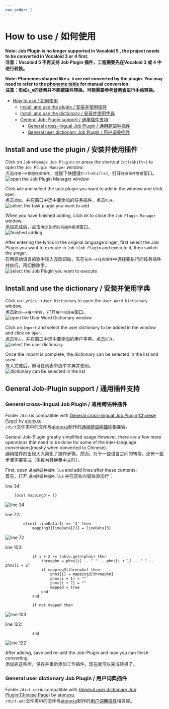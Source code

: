 ```yaml
---
nav_order: 2
---
```


# How to use / 如何使用

**Note: Job Plugin is no longer supported in Vocaloid 5 , the project needs to be converted in Vocaloid 3 or 4 first.**  
**注意：Vocaloid 5 不再支持 Job Plugin 插件，工程需要先在Vocaloid 3 或 4 中进行转换。**

**Note: Phonemes shaped like `a_0` are not converted by the plugin. You may need to refer to the [phoneme table](/vocaloid-dictionaries/phoneme) for manual conversion.**  
**注意：形如`a_0`的音素并不能被插件转换。可能需要参考[音素表](/vocaloid-dictionaries/phoneme)进行手动转换。**

- [How to use / 如何使用](#how-to-use--如何使用)
  - [Install and use the plugin / 安装并使用插件](#install-and-use-the-plugin--安装并使用插件)
  - [Install and use the dictionary / 安装并使用字典](#install-and-use-the-dictionary--安装并使用字典)
  - [General Job-Plugin support / 通用插件支持](#general-job-plugin-support--通用插件支持)
    - [General cross-lingual Job Plugin / 通用跨语种插件](#general-cross-lingual-job-plugin--通用跨语种插件)
    - [General user dictionary Job Plugin / 用户词典插件](#general-user-dictionary-job-plugin--用户词典插件)


## Install and use the plugin / 安装并使用插件

Click on `Job`->`Manage Job Plugins` or press the shortcut `Crtl+Shift+J` to open the `Job Plugin Manager` window.  
点击`任务`-->`管理任务插件`，或按下快捷键`Crtl+Shift+J`，打开`任务插件管理`窗口。  
![open the Job Plugin Manager window](/assets/install1.png)

Click `Add` and select the task plugin you want to add in the window and click `Open`.  
点击`添加`，并在窗口中选中要添加的任务插件，点击`打开`。  
![select the task plugin you want to add](/assets/install2.png)

When you have finished adding, click `OK` to close the `Job Plugin Manager` window.  
添加完成后，点击`确定`关闭`任务插件管理`窗口。  
![finished adding](/assets/install3.png)

After entering the lyrics in the original language singer, first select the Job Plugin you want to execute in `Job`->`Job Plugin` and execute it, then switch the singer.  
在用原始语言的歌手输入完歌词后，先在`任务`-->`任务插件`中选择要执行的任务插件并执行，再切换歌手。  
![select the Job Plugin you want to execute](/assets/install4.png)

## Install and use the dictionary / 安装并使用字典

Click on `Lyrics`-->`User Dictionary` to open the `User Word Dictionary` window.  
点击`歌词`-->`用户字典`，打开`用户词注册`窗口。  
![open the User Word Dictionary window](/assets/udc1.png)

Click on `Import` and select the user dictionary to be added in the window and click on `Open`.  
点击`导入`，并在窗口中选中要添加的用户字典，点击`打开`。  
![select the user dictionary](/assets/udc2.png)

Once the import is complete, the dictionary can be selected in the list and used.  
导入完成后，即可在列表中选中字典并使用。  
![dictionary can be selected in the list](/assets/udc3.png)

## General Job-Plugin support / 通用插件支持

### General cross-lingual Job Plugin / 通用跨语种插件

Folder `/dict`is compatible with [General cross-lingual Job Plugin(Chinese Page)](https://www.bilibili.com/read/cv7732403/) by [atonyxu](https://github.com/atonyxu).  
`/dict`文件夹中的文件与[atonyxu](https://github.com/atonyxu)制作的[通用跨语种插件](https://www.bilibili.com/read/cv7732403/)相兼容。  

General Job-Plugin greatly simplified usage.However, there are a few more operations that need to be done for some of the inter-language conversions(mostly when converted to Chinese).  
通用插件的出现大大简化了操作步骤。然而，对于一些语言之间的转换，还有一些步骤需要完成（多数为转换至中文时）。

First, open `通用跨语种插件.lua` and add lines after these contents:  
首先，打开 `通用跨语种插件.lua` 并在这些内容后添加行：  

line 34:

```
    local mapping3 = {}
```

![line 34](/assets/line34.png)

line 72:

```
        elseif lineData[1] == '3' then
            mapping3[lineData[2]] = lineData[3]
```

![line 72](/assets/line72.png)

line 103:

```
            if i + 2 <= table.getn(phns) then
                threephn = phns[i] .. " " .. phns[i + 1] .. " " .. phns[i + 2]
                if mapping3[threephn] then
                    phns[i] = mapping3[threephn]
                    phns[i + 1] = ""
                    phns[i + 2] = ""
                    mapped = true
                end
            end

            if not mapped then
```

![line 103](/assets/line103.png)

line 122:

```
            end
```

![line 122](/assets/line122.png)

After adding, save and re-add the Job-Plugin and now you can finish converting.  
添加完这些后，保存并重新添加工作插件，现在就可以完成转换了。

### General user dictionary Job Plugin / 用户词典插件

Folder `/dict-udc`is compatible with [General user dictionary Job Plugin(Chinese Page)](https://www.bilibili.com/read/cv7736635/) by [atonyxu](https://github.com/atonyxu).  
`/dict-udc`文件夹中的文件与[atonyxu](https://github.com/atonyxu)制作的[用户词典插件](https://www.bilibili.com/read/cv7732403/)相兼容。


